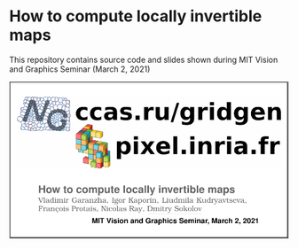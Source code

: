 # How to compute locally invertible maps

This repository contains source code and slides shown during MIT Vision and Graphics Seminar (March 2, 2021)

![](https://raw.githubusercontent.com/ssloy/invertible-maps/6aa25ed6f6741e63eefc8b41969beabe9d6fec66/title-page.png)
